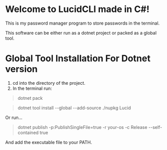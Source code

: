 # Welcome to LucidCLI made in C#!

This is my password manager program to store passwords in the terminal.

This software can be either run as a dotnet project or packed as a global tool.


# Global Tool Installation For Dotnet version

1. cd into the directory of the project.
2. In the terminal run: 
  > dotnet pack
  
  > dotnet tool install --global --add-source ./nupkg Lucid

Or run...

  > dotnet publish -p:PublishSingleFile=true -r your-os -c Release --self-contained true

And add the executable file to your PATH.
